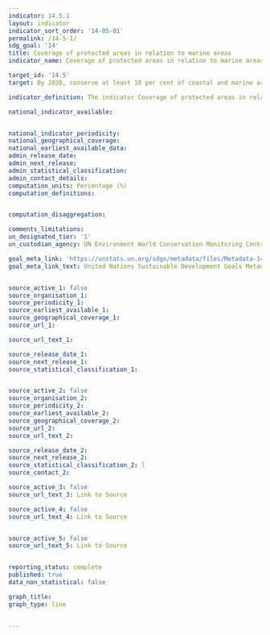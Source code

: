 ```yaml
---
indicator: 14.5.1
layout: indicator
indicator_sort_order: '14-05-01'
permalink: /14-5-1/
sdg_goal: '14'
title: Coverage of protected areas in relation to marine areas
indicator_name: Coverage of protected areas in relation to marine areas

target_id: '14.5'
target: By 2020, conserve at least 10 per cent of coastal and marine areas, consistent with national and international law and based on the best available scientific information

indicator_definition: The indicator Coverage of protected areas in relation to marine areas shows temporal trends in the mean percentage of each important site for marine biodiversity (i.e., those that contribute significantly to the global persistence of biodiversity) that is covered by designated protected areas.

national_indicator_available:


national_indicator_periodicity:
national_geographical_coverage:
national_earliest_available_data:
admin_release_date:
admin_next_release:
admin_statistical_classification:
admin_contact_details:
computation_units: Percentage (%)
computation_definitions:


computation_disaggregation:

comments_limitations:
un_designated_tier: '1'
un_custodian_agency: UN Environment World Conservation Monitoring Centre (UNEP-WCMC), BirdLife International (BLI), International Union for Conservation of Nature (IUCN)

goal_meta_link: 'https://unstats.un.org/sdgs/metadata/files/Metadata-14-05-01.pdf'
goal_meta_link_text: United Nations Sustainable Development Goals Metadata


source_active_1: false
source_organisation_1:
source_periodicity_1:
source_earliest_available_1:
source_geographical_coverage_1:
source_url_1:

source_url_text_1:

source_release_date_1:
source_next_release_1:
source_statistical_classification_1:


source_active_2: false
source_organisation_2:
source_periodicity_2:
source_earliest_available_2:
source_geographical_coverage_2:
source_url_2:
source_url_text_2:

source_release_date_2:
source_next_release_2:
source_statistical_classification_2: l
source_contact_2:

source_active_3: false
source_url_text_3: Link to Source

source_active_4: false
source_url_text_4: Link to Source


source_active_5: false
source_url_text_5: Link to Source


reporting_status: complete
published: true
data_non_statistical: false

graph_title:
graph_type: line


---
```

